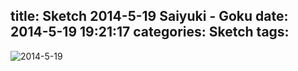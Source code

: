title: Sketch 2014-5-19 Saiyuki - Goku
date: 2014-5-19 19:21:17
categories: Sketch
tags:
---
![2014-5-19](/img/sketches/2014.5.19.JPG)
